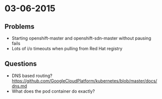 03-06-2015
==========

Problems
--------
* Starting openshift-master and openshift-sdn-master without pausing fails
* Lots of i/o timeouts when pulling from Red Hat registry

Questions
---------
* DNS based routing? https://github.com/GoogleCloudPlatform/kubernetes/blob/master/docs/dns.md
* What does the pod container do exactly?
